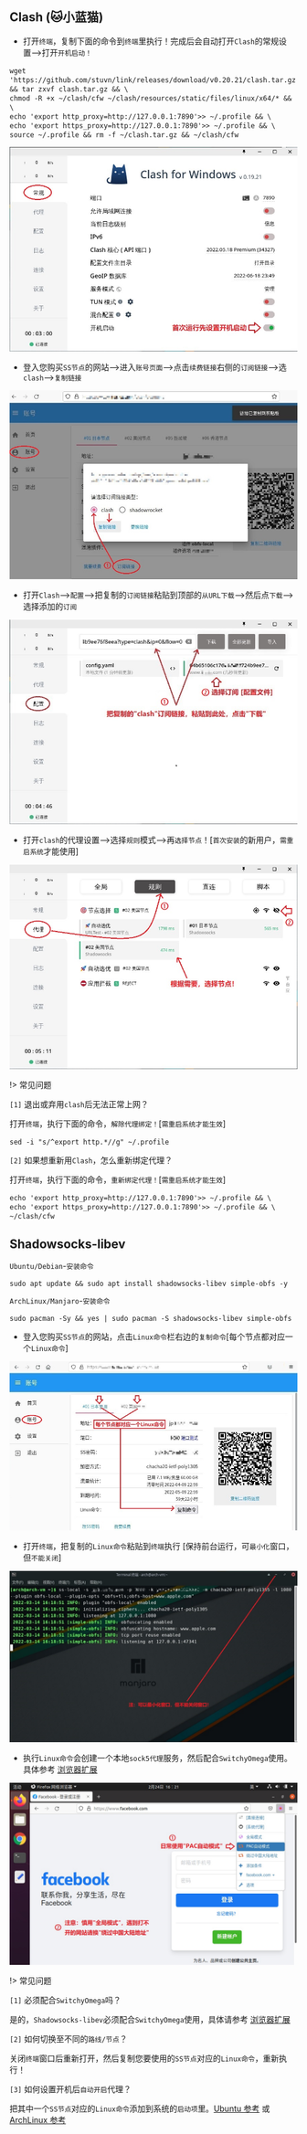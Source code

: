 ## Clash (🐱小蓝猫) 

* 打开`终端`，复制下面的命令到`终端`里执行！完成后会自动打开`Clash`的常规设置-->打开`开机启动！`

```
wget 'https://github.com/stuvn/link/releases/download/v0.20.21/clash.tar.gz' && tar zxvf clash.tar.gz && \
chmod -R +x ~/clash/cfw ~/clash/resources/static/files/linux/x64/* && \
echo 'export http_proxy=http://127.0.0.1:7890'>> ~/.profile && \
echo 'export https_proxy=http://127.0.0.1:7890'>> ~/.profile && \
source ~/.profile && rm -f ~/clash.tar.gz && ~/clash/cfw
``` 

![Clash](media/linux/cfw_1.jpg ':size=720')

* 登入您购买`SS节点`的网站-->进入`账号页面`-->点击`续费链接`右侧的`订阅链接`-->选`clash`-->`复制链接`

![Clash](media/linux/cfw_2.jpg ':size=720')

* 打开`Clash`-->`配置`-->把复制的`订阅链接`粘贴到顶部的`从URL下载`-->然后点`下载`-->选择添加的`订阅`

![Clash](media/linux/cfw_3.jpg ':size=720')

* 打开`clash`的代理设置-->选择`规则`模式-->再`选择节点`！[`首次安装`的新用户，`需重启系统`才能使用]

![Clash](media/linux/cfw_4.jpg ':size=720')

!> 常见问题

`[1]` 退出或弃用`clash`后无法正常上网？

打开`终端`，执行下面的命令，`解除代理绑定！`[`需重启系统才能生效`]

```
sed -i "s/^export http.*//g" ~/.profile

```

`[2]` 如果想重新用`Clash`，怎么重新绑定代理？

打开`终端`，执行下面的命令，`重新绑定代理！`[`需重启系统才能生效`]

```
echo 'export http_proxy=http://127.0.0.1:7890'>> ~/.profile && \
echo 'export https_proxy=http://127.0.0.1:7890'>> ~/.profile && \
~/clash/cfw
```

## Shadowsocks-libev 

`Ubuntu/Debian`-`安装命令`

```
sudo apt update && sudo apt install shadowsocks-libev simple-obfs -y
```

`ArchLinux/Manjaro`-`安装命令`

```
sudo pacman -Sy && yes | sudo pacman -S shadowsocks-libev simple-obfs
```
* 登入您购买`SS节点`的网站，点击`Linux命令`栏右边的`复制命令`[每个节点都对应一个`Linux命令`]

![linux](media/linux/linux_1.jpg ':size=720')

* 打开`终端`，把复制的`Linux命令`粘贴到`终端`执行 [保持前台运行，可`最小化`窗口，但`不能关闭`]

![linux](media/linux/linux_2.jpg ':size=720')

* 执行`Linux命令`会创建一个本地`sock5代理`服务，然后配合`SwitchyOmega`使用。具体参考 [浏览器扩展](switchyomega)

![linux](media/linux/linux_3.jpg ':size=720')

!> 常见问题

`[1]` 必须配合`SwitchyOmega`吗？

是的，`Shadowsocks-libev`必须配合`SwitchyOmega`使用，具体请参考 [浏览器扩展](switchyomega)

`[2]` 如何切换至不同的`路线/节点`？

关闭`终端`窗口后重新打开，然后复制您要使用的`SS节点`对应的`Linux命令`，重新执行！

`[3]` 如何设置开机后`自动开启`代理？

把其中一个`SS节点`对应的`Linux命令`添加到系统的`启动项`里。<a href="./media/linux/ubuntu_auto.jpg" target="_blank">Ubuntu 参考</a> 或 <a href="./media/linux/arch_auto.jpg" target="_blank">ArchLinux 参考</a>
